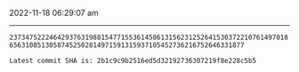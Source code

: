 2022-11-18 06:29:07 am

---

`237347522246429376319881547715536145861315623125264153037221076149701865631085130587452502814971591315937105452736216752646331877`

`Latest commit SHA is: 2b1c9c9b2516ed5d32192736307219f8e228c5b5 `
